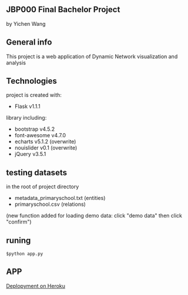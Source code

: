 ## JBP000 Final Bachelor Project
by Yichen Wang

## General info
This project is a web application of Dynamic Network visualization and analysis

## Technologies
project is created with:
* Flask v1.1.1

library including:
* bootstrap v4.5.2
* font-awesome v4.7.0
* echarts v5.1.2 (overwrite)
* nouislider v0.1 (overwrite)
* jQuery v3.5.1

## testing datasets
in the root of project directory
* metadata_primaryschool.txt  (entities)
* primaryschool.csv  (relations)

(new function added for loading demo data: click "demo data" then click "confirm")

## runing
```
$python app.py
```

## APP
[Deplopyment on Heroku](https://dynamic-network-visualization.herokuapp.com/)
